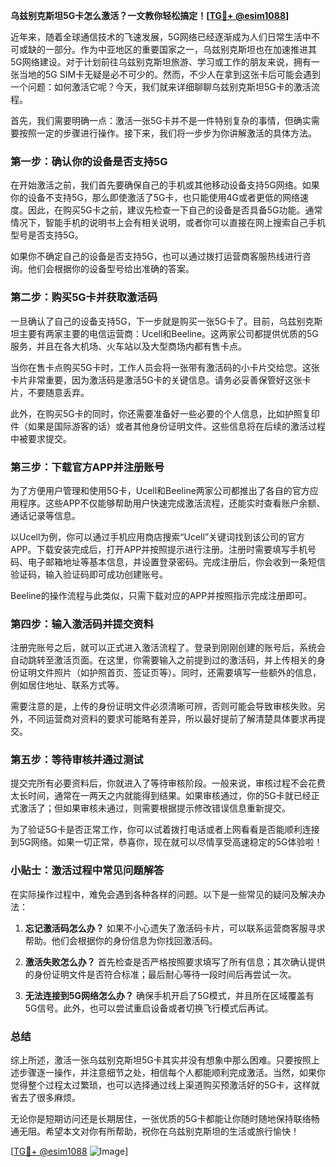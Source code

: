 **乌兹别克斯坦5G卡怎么激活？一文教你轻松搞定！[[TG💪+ @esim1088](https://t.me/s/esim1088)]**

近年来，随着全球通信技术的飞速发展，5G网络已经逐渐成为人们日常生活中不可或缺的一部分。作为中亚地区的重要国家之一，乌兹别克斯坦也在加速推进其5G网络建设。对于计划前往乌兹别克斯坦旅游、学习或工作的朋友来说，拥有一张当地的5G SIM卡无疑是必不可少的。然而，不少人在拿到这张卡后可能会遇到一个问题：如何激活它呢？今天，我们就来详细聊聊乌兹别克斯坦5G卡的激活流程。

首先，我们需要明确一点：激活一张5G卡并不是一件特别复杂的事情，但确实需要按照一定的步骤进行操作。接下来，我们将一步步为你讲解激活的具体方法。

### 第一步：确认你的设备是否支持5G

在开始激活之前，我们首先要确保自己的手机或其他移动设备支持5G网络。如果你的设备不支持5G，那么即使激活了5G卡，也只能使用4G或者更低的网络速度。因此，在购买5G卡之前，建议先检查一下自己的设备是否具备5G功能。通常情况下，智能手机的说明书上会有相关说明，或者你可以直接在网上搜索自己手机型号是否支持5G。

如果你不确定自己的设备是否支持5G，也可以通过拨打运营商客服热线进行咨询。他们会根据你的设备型号给出准确的答案。

### 第二步：购买5G卡并获取激活码

一旦确认了自己的设备支持5G，下一步就是购买一张5G卡了。目前，乌兹别克斯坦主要有两家主要的电信运营商：Ucell和Beeline。这两家公司都提供优质的5G服务，并且在各大机场、火车站以及大型商场内都有售卡点。

当你在售卡点购买5G卡时，工作人员会将一张带有激活码的小卡片交给您。这张卡片非常重要，因为激活码是激活5G卡的关键信息。请务必妥善保管好这张卡片，不要随意丢弃。

此外，在购买5G卡的同时，你还需要准备好一些必要的个人信息，比如护照复印件（如果是国际游客的话）或者其他身份证明文件。这些信息将在后续的激活过程中被要求提交。

### 第三步：下载官方APP并注册账号

为了方便用户管理和使用5G卡，Ucell和Beeline两家公司都推出了各自的官方应用程序。这些APP不仅能够帮助用户快速完成激活流程，还能实时查看账户余额、通话记录等信息。

以Ucell为例，你可以通过手机应用商店搜索“Ucell”关键词找到该公司的官方APP。下载安装完成后，打开APP并按照提示进行注册。注册时需要填写手机号码、电子邮箱地址等基本信息，并设置登录密码。完成注册后，你会收到一条短信验证码，输入验证码即可成功创建账号。

Beeline的操作流程与此类似，只需下载对应的APP并按照指示完成注册即可。

### 第四步：输入激活码并提交资料

注册完账号之后，就可以正式进入激活流程了。登录到刚刚创建的账号后，系统会自动跳转至激活页面。在这里，你需要输入之前提到过的激活码，并上传相关的身份证明文件照片（如护照首页、签证页等）。同时，还需要填写一些额外的信息，例如居住地址、联系方式等。

需要注意的是，上传的身份证明文件必须清晰可辨，否则可能会导致审核失败。另外，不同运营商对资料的要求可能略有差异，所以最好提前了解清楚具体要求再提交。

### 第五步：等待审核并通过测试

提交完所有必要资料后，你就进入了等待审核阶段。一般来说，审核过程不会花费太长时间，通常在一两天之内就能得到结果。如果审核通过，你的5G卡就已经正式激活了；但如果审核未通过，则需要根据提示修改错误信息重新提交。

为了验证5G卡是否正常工作，你可以试着拨打电话或者上网看看是否能顺利连接到5G网络。如果一切正常，恭喜你，现在就可以尽情享受高速稳定的5G体验啦！

### 小贴士：激活过程中常见问题解答

在实际操作过程中，难免会遇到各种各样的问题。以下是一些常见的疑问及解决办法：

1. **忘记激活码怎么办？**
   如果不小心遗失了激活码卡片，可以联系运营商客服寻求帮助。他们会根据你的身份信息为你找回激活码。

2. **激活失败怎么办？**
   首先检查是否严格按照要求填写了所有信息；其次确认提供的身份证明文件是否符合标准；最后耐心等待一段时间后再尝试一次。

3. **无法连接到5G网络怎么办？**
   确保手机开启了5G模式，并且所在区域覆盖有5G信号。此外，也可以尝试重启设备或者切换飞行模式后再试。

### 总结

综上所述，激活一张乌兹别克斯坦5G卡其实并没有想象中那么困难。只要按照上述步骤逐一操作，并注意细节之处，相信每个人都能顺利完成激活。当然，如果你觉得整个过程太过繁琐，也可以选择通过线上渠道购买预激活好的5G卡，这样就省去了很多麻烦。

无论你是短期访问还是长期居住，一张优质的5G卡都能让你随时随地保持联络畅通无阻。希望本文对你有所帮助，祝你在乌兹别克斯坦的生活或旅行愉快！

[[TG💪+ @esim1088](https://t.me/s/esim1088) ![Image](https://i.postimg.cc/4NQfJmqS/Snipaste-2025-05-13-00-14-12.png)]